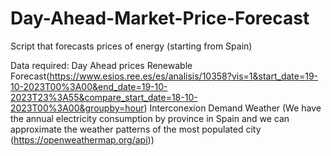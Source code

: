 # Day-Ahead-Market-Price-Forecast
Script that forecasts prices of energy (starting from Spain)

Data required:
  Day Ahead prices
  Renewable Forecast(https://www.esios.ree.es/es/analisis/10358?vis=1&start_date=19-10-2023T00%3A00&end_date=19-10-2023T23%3A55&compare_start_date=18-10-2023T00%3A00&groupby=hour)
  Interconexion
  Demand
  Weather (We have the annual electricity consumption by province in Spain and we can approximate the weather patterns of the most populated city (https://openweathermap.org/api))
  
  
